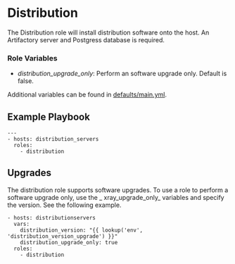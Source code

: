 # Distribution

The Distribution role will install distribution software onto the host. An Artifactory server and Postgress database is
required.

### Role Variables

* _distribution_upgrade_only_: Perform an software upgrade only. Default is false.

Additional variables can be found in [defaults/main.yml](./defaults/main.yml).

## Example Playbook

```
---
- hosts: distribution_servers
  roles:
    - distribution
```

## Upgrades

The distribution role supports software upgrades. To use a role to perform a software upgrade only, use the _
xray_upgrade_only_ variables and specify the version. See the following example.

```
- hosts: distributionservers
  vars:
    distribution_version: "{{ lookup('env', 'distribution_version_upgrade') }}"
    distribution_upgrade_only: true
  roles:
    - distribution
```